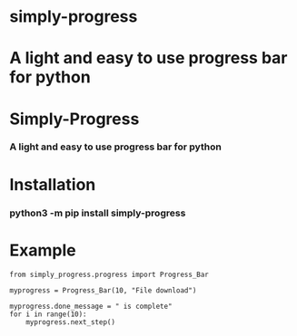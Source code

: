 # simply-progress
A light and easy to use progress bar for python
=======
# Simply-Progress
### A light and easy to use progress bar for python

# Installation

### python3 -m pip install simply-progress

# Example


```
from simply_progress.progress import Progress_Bar

myprogress = Progress_Bar(10, "File download")

myprogress.done_message = " is complete"
for i in range(10):
    myprogress.next_step()
```

